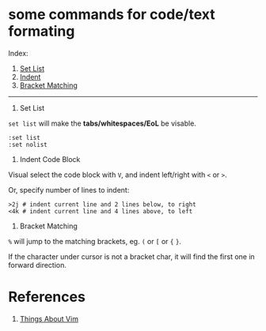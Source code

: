 some commands for code/text formating
=====================================

Index:

1. [Set List](#set_list)
1. [Indent](#indent)
1. [Bracket Matching](#bracket_matching)

--------------

1. <a name="set_list">Set List</a>

  `set list` will make the **tabs/whitespaces/EoL** be visable.

  ```shell
  :set list
  :set nolist
  ```

1. <a name="indent">Indent Code Block</a>

  Visual select the code block with `V`, and indent left/right with `<` or `>`.

  Or, specify number of lines to indent:
  ```shell
  >2j # indent current line and 2 lines below, to right
  <4k # indent current line and 4 lines above, to left
  ```

1. <a name="bracket_matching">Bracket Matching</a>

  `%` will jump to the matching brackets, eg. `(` or `[` or `{` `}`.

  If the character under cursor is not a bracket char,
  it will find the first one in forward direction.

# References

1. [Things About Vim](https://blog.petrzemek.net/2016/04/06/things-about-vim-i-wish-i-knew-earlier/)
